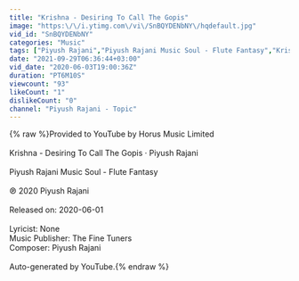 ```yaml
---
title: "Krishna - Desiring To Call The Gopis"
image: "https:\/\/i.ytimg.com\/vi\/SnBQYDENbNY\/hqdefault.jpg"
vid_id: "SnBQYDENbNY"
categories: "Music"
tags: ["Piyush Rajani","Piyush Rajani Music Soul - Flute Fantasy","Krishna - Desiring To Call The Gopis"]
date: "2021-09-29T06:36:44+03:00"
vid_date: "2020-06-03T19:00:36Z"
duration: "PT6M10S"
viewcount: "93"
likeCount: "1"
dislikeCount: "0"
channel: "Piyush Rajani - Topic"
---
```

{% raw %}Provided to YouTube by Horus Music Limited<br /><br />Krishna - Desiring To Call The Gopis · Piyush Rajani<br /><br />Piyush Rajani Music Soul - Flute Fantasy<br /><br />℗ 2020 Piyush Rajani<br /><br />Released on: 2020-06-01<br /><br />Lyricist: None<br />Music  Publisher: The Fine Tuners<br />Composer: Piyush Rajani<br /><br />Auto-generated by YouTube.{% endraw %}
